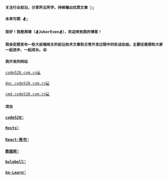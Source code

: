 #### `关注行业前沿，分享所见所学，持续输出优质文章 🚀;`

#### `未来可期 🏂;`

#### `您好！我是周靖（🏂JokerEven🏂），欢迎来到我的博客！`

#### `我会定期发布一些大前端相关的前沿技术文章和日常开发过程中的实战总结。主要还是想和大家一起进步、一起成长。😜`

#### `我开发的网站`

[`code520.com.cn💻`](http://code520.com.cn/)

[`doc.code520.com.cn💻`](http://doc.code520.com.cn/)

[`cmd.code520.com.cn💻`](http://cmd.code520.com.cn/)

#### `项目`

#### [`code520🧧`](https://github.com/jokereven/code520)

#### [`Hosts🧧`](https://github.com/jokereven/Hosts)

#### [`React-简书🧧`](https://gitee.com/jokereven/react-test)

#### [`数据库🧧`](https://gitee.com/jokereven/Database)

#### [`bulebell🧧`](https://gitee.com/jokereven/gin_web)

#### [`Go-Learn🧧`](https://gitee.com/jokereven/go_source_code)
